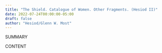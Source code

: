 ```yaml
---
title: "The Shield. Catalogue of Women. Other Fragments. (Hesiod II)"
date: 2022-07-24T00:00:00-05:00
draft: false
author: "Hesiod/Glenn W. Most"
---
```


SUMMARY

<!--more-->

CONTENT